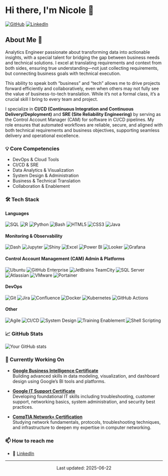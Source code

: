 <!--
SPDX-FileCopyrightText: Copyright (c) 2025 Madison Nicole Goodwin https://github.com/NicoleDev021

SPDX-License-Identifier: CC-BY-4.0
-->

<!--
**NicoleDev021/NicoleDev021** is a ✨ _special_ ✨ repository because its `README.md` (this file) appears on your GitHub profile.

Here are some ideas to get you started:

- 🔭 I’m currently working on ...
- 🌱 I’m currently learning ...
- 👯 I’m looking to collaborate on ...
- 🤔 I’m looking for help with ...
- 💬 Ask me about ...
- 📫 How to reach me: ...
- 😄 Pronouns: ...
- ⚡ Fun fact: ...
-->

# Hi there, I'm Nicole 👋

[![GitHub](https://img.shields.io/badge/-Analytics%20Engineer-black?style=flat&logo=github)](https://github.com/NicoleDev021)
[![LinkedIn](https://img.shields.io/badge/-Connect%20on%20LinkedIn-blue?style=flat&logo=LinkedIn&logoColor=white)](https://www.linkedin.com/in/madison-goodwin/)

## About Me 🚀

Analytics Engineer passionate about transforming data into actionable insights, with a special talent for bridging the gap between business needs and technical solutions. I excel at translating requirements and context from both sides, ensuring true understanding—not just collecting requirements, but connecting business goals with technical execution. 

This ability to speak both “business” and “tech” allows me to drive projects forward efficiently and collaboratively, even when others may not fully see the value of business-to-tech translation. While it’s not a formal class, it’s a crucial skill I bring to every team and project.

I specialize in **CI/CD (Continuous Integration and Continuous Delivery/Deployment)** and **SRE (Site Reliability Engineering)** by serving as the Control Account Manager (CAM) for software in CI/CD pipelines. My role ensures that automated workflows are reliable, secure, and aligned with both technical requirements and business objectives, supporting seamless delivery and operational excellence.

### 💡 Core Competencies
- DevOps & Cloud Tools
- CI/CD & SRE
- Data Analytics & Visualization
- System Design & Administration
- Business & Technical Translation
- Collaboration & Enablement

### 🛠️ Tech Stack
#### Languages
![SQL](https://img.shields.io/badge/SQL-4479A1?style=flat&logo=postgresql&logoColor=white)
![R](https://img.shields.io/badge/R-276DC3?style=flat&logo=r&logoColor=white)
![Python](https://img.shields.io/badge/Python-3776AB?style=flat&logo=python&logoColor=white)
![Bash](https://img.shields.io/badge/Bash-4EAA25?style=flat&logo=gnubash&logoColor=white)
![HTML5](https://img.shields.io/badge/HTML5-E34F26?style=flat&logo=html5&logoColor=white)
![CSS3](https://img.shields.io/badge/CSS3-1572B6?style=flat&logo=css3&logoColor=white)
![Java](https://img.shields.io/badge/Java-007396?style=flat&logo=java&logoColor=white)

#### Monitoring & Observability
![Dash](https://img.shields.io/badge/Dash-000000?style=flat&logo=plotly&logoColor=white)
![Jupyter](https://img.shields.io/badge/Jupyter-F37626?style=flat&logo=jupyter&logoColor=white)
![Shiny](https://img.shields.io/badge/Shiny-1a9edb?style=flat&logo=r&logoColor=white)
![Excel](https://img.shields.io/badge/Excel-217346?style=flat&logo=microsoft-excel&logoColor=white)
![Power BI](https://img.shields.io/badge/Power%20BI-F2C811?style=flat&logo=powerbi&logoColor=black)
![Looker](https://img.shields.io/badge/Looker-4285F4?style=flat&logo=looker&logoColor=white)
![Grafana](https://img.shields.io/badge/Grafana-F46800?style=flat&logo=grafana&logoColor=white)

#### Control Account Management (CAM) Admin & Platforms
![Ubuntu](https://img.shields.io/badge/Ubuntu-E95420?style=flat&logo=ubuntu&logoColor=white)
![GitHub Enterprise](https://img.shields.io/badge/GitHub%20Enterprise-24292F?style=flat&logo=github&logoColor=white)
![JetBrains TeamCity](https://img.shields.io/badge/TeamCity-000000?style=flat&logo=jetbrains&logoColor=white)
![SQL Server](https://img.shields.io/badge/SQL%20Server-CC2927?style=flat&logo=microsoftsqlserver&logoColor=white)
![Atlassian](https://img.shields.io/badge/Atlassian-0052CC?style=flat&logo=atlassian&logoColor=white)
![VMware](https://img.shields.io/badge/VMware-607078?style=flat&logo=vmware&logoColor=white)
![Portainer](https://img.shields.io/badge/Portainer-13BEF9?style=flat&logo=portainer&logoColor=white)

#### DevOps
![Git](https://img.shields.io/badge/Git-F05032?style=flat&logo=git&logoColor=white)
![Jira](https://img.shields.io/badge/Jira-0052CC?style=flat&logo=jira&logoColor=white)
![Confluence](https://img.shields.io/badge/Confluence-172B4D?style=flat&logo=confluence&logoColor=white)
![Docker](https://img.shields.io/badge/Docker-2496ED?style=flat&logo=docker&logoColor=white)
![Kubernetes](https://img.shields.io/badge/Kubernetes-326CE5?style=flat&logo=kubernetes&logoColor=white)
![GitHub Actions](https://img.shields.io/badge/GitHub%20Actions-2088FF?style=flat&logo=githubactions&logoColor=white)

#### Other
![Agile](https://img.shields.io/badge/Agile-0277BD?style=flat)
![CI/CD](https://img.shields.io/badge/CI%2FCD-2C3E50?style=flat&logo=githubactions&logoColor=white)
![System Design](https://img.shields.io/badge/System%20Design-4F4F4F?style=flat)
![Training Enablement](https://img.shields.io/badge/Training%20Enablement-8E44AD?style=flat)
![Shell Scripting](https://img.shields.io/badge/Shell%20Scripting-4EAA25?style=flat&logo=gnubash&logoColor=white)

### 📈 GitHub Stats

![Your GitHub stats](https://github-readme-stats.vercel.app/api?username=NicoleDev021&show_icons=true&theme=vue-dark)

### 🔭 Currently Working On

- **[Google Business Intelligence Certificate](https://www.coursera.org/professional-certificates/google-business-intelligence)**  
  Building advanced skills in data modeling, visualization, and dashboard design using Google’s BI tools and platforms.

- **[Google IT Support Certificate](https://www.coursera.org/professional-certificates/google-it-support)**  
  Developing foundational IT skills including troubleshooting, customer support, networking basics, system administration, and security best practices.

- **[CompTIA Network+ Certification](https://www.comptia.org/en-us/certifications/network/#objectives)**  
  Studying network fundamentals, protocols, troubleshooting techniques, and infrastructure to deepen my expertise in computer networking.

### 📫 How to reach me
- 💼 [LinkedIn](https://www.linkedin.com/in/madison-goodwin/)

---
<p align="center">Last updated: 2025-06-22</p>
